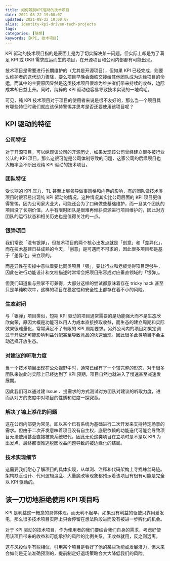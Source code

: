 ```yaml
---
title: 如何辨别KPI驱动的技术项目
date: 2021-08-22 19:00:07
updated: 2021-08-22 19:00:07
alias: identity-kpi-driven-tech-projects
tags:
categories: [随想]
keywords: [KPI, 技术项目]
---
```

KPI 驱动的技术项目指的是表面上是为了切实解决某一问题，但实际上却是为了满足 KPI 或 OKR 需求应运而生的项目，在开源项目和公司内部都有可能出现。

技术项目是需要进行长期维护的（尤其是开源项目），但如果 KPI 已经完成，则要么维护者的迭代动力骤降，要么项目早晚会面临交接给其他团队成为边缘项目的命运，而其中的主要原因显然是这类技术项目很难为维护者们带来持续的收益，边际成本却日益上升。同时，纯粹的 KPI 驱动也容易导致技术实现的一地鸡毛。

可见，纯 KPI 技术项目对于项目的使用者来说是很不友好的，那么当一个项目具有哪些特征时我们就应该保持警惕并思考是否还要使用该项目呢？

## KPI 驱动的特征
### 公司特征
对于开源项目，可以纵观该公司的开源历史，如果发现该公司曾经建立很多被行业公认的 KPI 项目，那么这很可能是公司体制导致的问题，这家公司的后续项目也大概率会不断出现纯 KPI 驱动的技术项目。

### 团队特征
受长期的 KPI 压力、TL 甚至上层领导做事风格和内卷的影响，有的团队做技术类项目时很容易出现纯 KPI 驱动的情况，这种情况其实比公司层面的 KPI 项目更值得警惕，因为公司家大业大，可能还会为了口碑做些基础维护，而一旦某个团队的项目没了长期价值，人手有限时团队是很难再倾斜资源进行项目维护的，因此对方团队的运行状态和相关历史也是值得关注的一点。

### 银弹项目
我们常说「没有银弹」，但技术项目的两个核心出发点就是「创意」和「差异化」，而在技术基建日益成熟的今天，「创意」是可遇而不可求的，因此很多项目都是基于「差异化」来立项的。

而差异性在实操中意味着要比同类项目「强」，要让行业和老板觉得项目足够牛，因此在进行功能设计和文档描述时常常会把项目形容成对应垂直领域的「银弹」。

但我们知道鱼与熊掌不可兼得，大部分这样的尝试都意味着存在 tricky hack 甚至只是单纯吹吹牛，这样的项目在稳定性和安全性上都存在着不小的风险。

### 生态封闭
与「银弹」项目类似，短期 KPI 驱动的项目通常需要的是功能强大而不是生态欣欣向荣，原因大概是功能可以用人力成本直接换取收益，而生态的建立周期和实际效果很难量化，常常满足不了有限的 KPI 周期要求。另外公司内的项目如果定调过于开放还可能影响利益分配甚至导致竞品的快速涌现。因此很多此类项目不会主动选择开放生态。

### 对建议的听取力度
当一个技术项目出现在公众视野中时，通常已经有了一个较完整的形态，对于很多团队来说此时实际上已经达到了 KPI 预期，项目自然也就进入了慢速甚至减速发展期。

因此我们可以通过建 Issue 、提需求的方式测试对方团队对建议的听取力度，进而从对方的态度中对项目的性质和进度一探究竟。

### 解决了锦上添花的问题
这在公司内部更为常见，即以某个已有系统为基础进行二次开发来支持特定场景的需求。但由于二次开发意味着项目没有自主权，底层依赖的功能迭代可能会导致项目无法使用甚至直接被原系统取代，因此无论这类项目在立项时是不是以 KPI 为出发点，最终都很难逃脱因收益问题导致的被边缘化的结局。

### 技术实现细节
这需要我们耐心了解项目的具体实现，从单测、注释和代码架构上寻找蛛丝马迹。架构缺乏设计、代码逻辑混乱、大量魔改等现象都预示着该项目有很有可能是完全以 KPI 驱动的。

## 该一刀切地拒绝使用 KPI 项目吗
KPI 是利益这一概念的具体体现，而无利不起早，如果没有利益的驱使只靠用爱发电，那么很多技术项目实际上只会停留在想法阶段进而没有被进一步孵化的机会。

对于 KPI 驱动的技术项目，作为使用者的我们要结合我们自身的需求，考虑好使用该项目带来的收益和可能承担的风险的比例关系，正收益就用，反之则远离。

这与风投似乎有些相似，引用某个项目是看好了他的某些功能或发展潜力，但未来会如何是无法准确预测的，提前制定好退场策略会大大降低我们的风险。